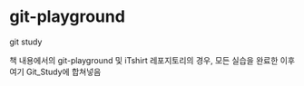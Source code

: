 # git-playground
git study

책 내용에서의 git-playground 및 iTshirt 레포지토리의 경우,
모든 실습을 완료한 이후 여기 Git_Study에 합쳐넣음
